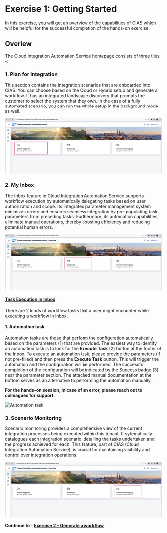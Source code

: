 # Exercise 1: Getting Started

In this exercise, you will get an overview of the capabilities of CIAS which will be helpful for the successful completion of the hands-on exercise.

## Overiew

The Cloud Integration Automation Service homepage consists of three tiles -:

### 1. Plan for Integration

This section contains the integration scenarios that are onboarded into CIAS. You can choose based on the Cloud or Hybrid setup and generate a workflow. It has an integrated landscape discovery that prompts the customer to select the system that they own. In the case of a fully automated scenario, you can run the whole setup in the background mode as well.

![plan](/exercises/ex0/images/overview.png)

### 2. My Inbox

The Inbox feature in Cloud Integration Automation Service supports workflow execution by automatically delegating tasks based on user authorization and scope. Its integrated parameter management system minimizes errors and ensures seamless integration by pre-populating task parameters from preceding tasks. Furthermore, its automation capabilities, eliminate manual operations, thereby boosting efficiency and reducing potential human errors.

![inbox](/exercises/ex0/images/inbox.jpg)

#### <ins>Task Execution in Inbox</ins>

There are 2 kinds of workflow tasks that a user might encounter while executing a workflow in Inbox.

#### 1. Automation task

Automation tasks are those that perform the configuration automatically based on the parameters (1) that are provided. The easiest way to identify an automation task is to look for the **Execute Task** (2) button at the footer of the Inbox. To execute an automation task, please provide the parameters (if not pre-filled) and then press the **Execute Task** button. This will trigger the automation and the configuration will be performed. The successful completion of the configuration will be indicated by the Success badge (3) near the parameter section. The attached manual documentation at the bottom serves as an alternative to performing the automation manually. 

**For the hands-on session, in case of an error, please reach out to colleagues for support.**

![Automation task](/exercises/ex0/images/automation-task.png)


### 3. Scenario Monitoring

Scenario monitoring provides a comprehensive view of the current integration processes being executed within this tenant. It sytematically catalogues each integration scenario, detailing the tasks undertaken and the progress achieved for each. This feature, part of CIAS (Cloud Integration Automation Service), is crucial for maintaining visibility and control over integration operations.

![seo](/exercises/ex0/images/seo.png)

**Continue to - [Exercise 2 - Generate a workflow](../ex2/README.md)**
